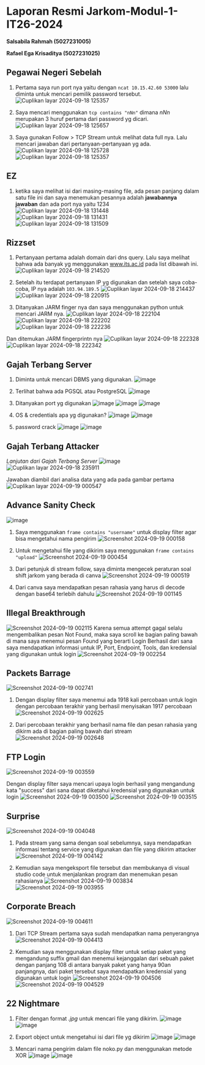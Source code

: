 # Laporan Resmi Jarkom-Modul-1-IT26-2024
**Salsabila Rahmah (5027231005)**

**Rafael Ega Krisaditya (5027231025)**

## Pegawai Negeri Sebelah
1. Pertama saya run port nya yaitu dengan ```ncat 10.15.42.60 53000``` lalu diminta untuk mencari pemilik password tersebut.
![Cuplikan layar 2024-09-18 125357](https://github.com/user-attachments/assets/76a97beb-f98d-47d9-b38f-493dc5a26ebe)

3. Saya mencari menggunakan ``` tcp contains "nNn" ``` dimana *nNn* merupakan 3 huruf pertama dari password yg dicari.
![Cuplikan layar 2024-09-18 125657](https://github.com/user-attachments/assets/3cca95db-195a-4783-960c-0b3e364c1f6c)

4. Saya gunakan Follow > TCP Stream untuk melihat data full nya. Lalu mencari jawaban dari pertanyaan-pertanyaan yg ada.
![Cuplikan layar 2024-09-18 125728](https://github.com/user-attachments/assets/826f7619-d5a3-4d28-b53a-296da6f4eb14)
![Cuplikan layar 2024-09-18 125357](https://github.com/user-attachments/assets/76a97beb-f98d-47d9-b38f-493dc5a26ebe)


## EZ
1. ketika saya melihat isi dari masing-masing file, ada pesan panjang dalam satu file ini dan saya menemukan pesannya adalah **jawabannya jawaban**
   dan ada port nya yaitu 1234
![Cuplikan layar 2024-09-18 131448](https://github.com/user-attachments/assets/45ade05c-d254-43cf-87f7-f8afc7043b22)
![Cuplikan layar 2024-09-18 131431](https://github.com/user-attachments/assets/b0e063fc-1c7d-47ba-9da8-e22911729696)
![Cuplikan layar 2024-09-18 131509](https://github.com/user-attachments/assets/cbda89e6-1b9d-4299-ac02-e31906d5d37f)

## Rizzset
1. Pertanyaan pertama adalah domain dari dns query. Lalu saya melihat bahwa ada banyak yg menggunakan www.its.ac.id pada list dibawah ini.
![Cuplikan layar 2024-09-18 214520](https://github.com/user-attachments/assets/4f6f203a-ffba-4e37-a862-eff79e9754bd)

3. Setelah itu terdapat pertanyaan IP yg digunakan dan setelah saya coba-coba, IP nya adalah ```103.94.189.5```
![Cuplikan layar 2024-09-18 214437](https://github.com/user-attachments/assets/588561c9-161d-43a1-a62b-05462bbea25b)
![Cuplikan layar 2024-09-18 220915](https://github.com/user-attachments/assets/37ec85d6-21a4-4cc8-9dd5-5cf715bf5a9d)

4. Ditanyakan JARM finger nya dan saya menggunakan python untuk mencari JARM nya.
![Cuplikan layar 2024-09-18 222104](https://github.com/user-attachments/assets/cb859e14-9244-405b-b7bc-4e8df40b68de)
![Cuplikan layar 2024-09-18 222202](https://github.com/user-attachments/assets/a8750a5b-53a5-46d6-88e9-dfc67c414c19)
![Cuplikan layar 2024-09-18 222236](https://github.com/user-attachments/assets/f87d4371-08c7-4b08-8d07-e187857f42fb)

Dan ditemukan JARM fingerprintn nya
![Cuplikan layar 2024-09-18 222328](https://github.com/user-attachments/assets/d87d85c6-1a03-4807-8eda-cf24159a27de)
![Cuplikan layar 2024-09-18 222342](https://github.com/user-attachments/assets/05289e2e-387c-4f1e-9b9a-718c0fe06252)

## Gajah Terbang Server
1. Diminta untuk mencari DBMS yang digunakan.
![image](https://github.com/user-attachments/assets/6852a909-c61a-4cd7-a879-8cc2bfa42246)

2. Terlihat bahwa ada PGSQL atau PostgreSQL
![image](https://github.com/user-attachments/assets/91820317-6ed9-4861-8e92-20f3a9d590fa)

3. Ditanyakan port yg digunakan
![image](https://github.com/user-attachments/assets/aca896f5-2835-4695-a447-59de12a3d7eb)
![image](https://github.com/user-attachments/assets/43c1960b-5cd3-437d-b7c8-f608b898045c)
![image](https://github.com/user-attachments/assets/5fe63f4e-07a7-44c5-8a3b-631e06ab8668)

4. OS & credentials apa yg digunakan?
![image](https://github.com/user-attachments/assets/3b21d4e0-028d-46a1-9d06-c457d551069a)
![image](https://github.com/user-attachments/assets/34dfdb0f-37bd-4a1e-9b38-11f8ad18448c)

5. password crack
![image](https://github.com/user-attachments/assets/5295c9fd-0652-4c4b-9066-2fab06b4cfc1)
![image](https://github.com/user-attachments/assets/309ea24a-a2cc-4bd4-ad00-42d693bede09)


## Gajah Terbang Attacker
*Lanjutan dari Gajah Terbang Server*
![image](https://github.com/user-attachments/assets/b67a20dd-ea60-46d1-be11-2c65dd3193d2)
![Cuplikan layar 2024-09-18 235911](https://github.com/user-attachments/assets/847841c9-bbe9-4714-aeb0-d84b9339f452)

Jawaban diambil dari analisa data yang ada pada gambar pertama
![Cuplikan layar 2024-09-19 000547](https://github.com/user-attachments/assets/fcc36c00-8858-4c93-b655-8059c9cebfb4)

## Advance Sanity Check
![image](https://github.com/user-attachments/assets/32db71d0-006c-410d-b614-0b68486a3ebb)
1. Saya menggunakan `frame contains "username"` untuk display filter agar bisa mengetahui nama pengirim
![Screenshot 2024-09-19 000158](https://github.com/user-attachments/assets/519c8ad4-10d0-4987-adc2-f31a546baabb)

2. Untuk mengetahui file yang dikirim saya menggunakan `frame contains "upload"`
![Screenshot 2024-09-19 000454](https://github.com/user-attachments/assets/1ee5a92b-b80a-4249-829c-af0287d6b81f)

3. Dari petunjuk di stream follow, saya diminta mengecek peraturan soal shift jarkom yang berada di canva
![Screenshot 2024-09-19 000519](https://github.com/user-attachments/assets/fc3dd2cb-3b06-4e3c-9d6c-c1889ba2c732)

4. Dari canva saya mendapatkan pesan rahasia yang harus di decode dengan base64 terlebih dahulu
![Screenshot 2024-09-19 001145](https://github.com/user-attachments/assets/7bccada7-5b8d-4d6c-a968-51fbb3b2e51d)


## Illegal Breakthrough
![Screenshot 2024-09-19 002115](https://github.com/user-attachments/assets/047539c9-037b-487d-bd1c-32636fba895c)
Karena semua attempt gagal selalu mengembalikan pesan Not Found, maka saya scroll ke bagian paling bawah di mana saya menemui pesan Found yang berarti Login Berhasil dari sana saya mendapatkan informasi untuk IP, Port, Endpoint, Tools, dan kredensial yang digunakan untuk login
![Screenshot 2024-09-19 002254](https://github.com/user-attachments/assets/edca712e-ee7f-4d1a-8a12-1c09fa05cbe9)


## Packets Barrage
![Screenshot 2024-09-19 002741](https://github.com/user-attachments/assets/e7e5a406-78c9-471d-b433-124c21c570e0)

1. Dengan display filter saya menemui ada 1918 kali percobaan untuk login dengan percobaan terakhir yang berhasil menyisakan 1917 percobaan
![Screenshot 2024-09-19 002625](https://github.com/user-attachments/assets/3592b96e-4eb7-466c-a0df-ddced161f67b)

2. Dari percobaan terakhir yang berhasil nama file dan pesan rahasia yang dikirm ada di bagian paling bawah dari stream
![Screenshot 2024-09-19 002648](https://github.com/user-attachments/assets/73c06544-0717-4c79-a37a-bc9a13e8c460)


## FTP Login
![Screenshot 2024-09-19 003559](https://github.com/user-attachments/assets/ef74a335-a8a0-469b-b09b-b7e0b6bcb448)

Dengan display filter saya mencari upaya login berhasil yang mengandung kata "success" dari sana dapat diketahui kredensial yang digunakan untuk login
![Screenshot 2024-09-19 003500](https://github.com/user-attachments/assets/6783a398-80de-41db-9699-a0c5ec10a4c7)
![Screenshot 2024-09-19 003515](https://github.com/user-attachments/assets/525bc0b9-08b6-4876-9b07-c2df3d9e7ad2)


## Surprise
![Screenshot 2024-09-19 004048](https://github.com/user-attachments/assets/3642f17d-2b54-4145-aa61-aff103a86471)

1. Pada stream yang sama dengan soal sebelumnya, saya mendapatkan informasi tentang service yang digunakan dan file yang dikirim attacker
![Screenshot 2024-09-19 004142](https://github.com/user-attachments/assets/c662619c-27e0-4483-9a5d-a92c12aac3ff)

2. Kemudian saya mengeksport file tersebut dan membukanya di visual studio code untuk menjalankan program dan menemukan pesan rahasianya
![Screenshot 2024-09-19 003834](https://github.com/user-attachments/assets/9b5306c4-a2b0-45b3-883b-2bad661c0980)
![Screenshot 2024-09-19 003955](https://github.com/user-attachments/assets/1b240710-7711-4211-8a85-33acc5950409)


## Corporate Breach
![Screenshot 2024-09-19 004611](https://github.com/user-attachments/assets/77489707-7b5a-416f-be96-9f1f4d1b1d2e)

1. Dari TCP Stream pertama saya sudah mendapatkan nama penyerangnya
![Screenshot 2024-09-19 004413](https://github.com/user-attachments/assets/5d45fa10-a74d-41c4-b777-1fd9c0a33bf2)

2. Kemudian saya menggunakan display filter untuk setiap paket yang mengandung suffix gmail dan menemui kejanggalan dari sebuah paket dengan panjang 108 di antara banyak paket yang hanya 90an panjangnya, dari paket tersebut saya mendapatkan kredensial yang digunakan untuk login
![Screenshot 2024-09-19 004506](https://github.com/user-attachments/assets/88364e2b-3920-481a-bc06-d91a1ea4b2f5)
![Screenshot 2024-09-19 004529](https://github.com/user-attachments/assets/31f50028-39fb-4e91-b72e-8cd0ca901373)

## 22 Nightmare
1. Filter dengan format *.jpg* untuk mencari file yang dikirim.
![image](https://github.com/user-attachments/assets/24b1aab1-0ac7-407b-81fd-a93982766042)
![image](https://github.com/user-attachments/assets/ffa6a822-20df-4396-8a73-9135c1eb50f2)

2. Export object untuk mengetahui isi dari file yg dikirim
![image](https://github.com/user-attachments/assets/c0920fe4-e40e-4c96-a108-a279cb3b662c)
![image](https://github.com/user-attachments/assets/05b1c66a-b7ec-4146-9b97-746bb95409a3)

3. Mencari nama pengirim dalam file noko.py dan menggunakan metode XOR 
   ![image](https://github.com/user-attachments/assets/f22ddb47-a5de-4004-b4d0-a27b899c1f5b)
   ![image](https://github.com/user-attachments/assets/0643a535-d89c-43a9-a026-5904d6a41ceb)







